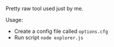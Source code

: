 Pretty raw tool used just by me.

Usage:

- Create a config file called `options.cfg`
- Run script `node explorer.js`
